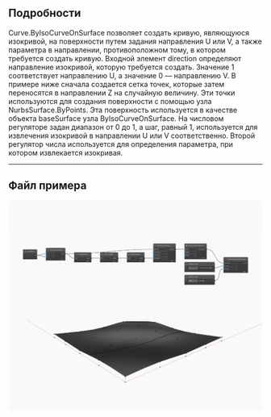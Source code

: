 ## Подробности
Curve.ByIsoCurveOnSurface позволяет создать кривую, являющуюся изокривой, на поверхности путем задания направления U или V, а также параметра в направлении, противоположном тому, в котором требуется создать кривую. Входной элемент direction определяют направление изокривой, которую требуется создать. Значение 1 соответствует направлению U, а значение 0 — направлению V. В примере ниже сначала создается сетка точек, которые затем переносятся в направлении Z на случайную величину. Эти точки используются для создания поверхности с помощью узла NurbsSurface.ByPoints. Эта поверхность используется в качестве объекта baseSurface узла ByIsoCurveOnSurface. На числовом регуляторе задан диапазон от 0 до 1, а шаг, равный 1, используется для извлечения изокривой в направлении U или V соответственно. Второй регулятор числа используется для определения параметра, при котором извлекается изокривая.
___
## Файл примера

![ByIsoCurveOnSurface](./Autodesk.DesignScript.Geometry.Curve.ByIsoCurveOnSurface_img.jpg)

